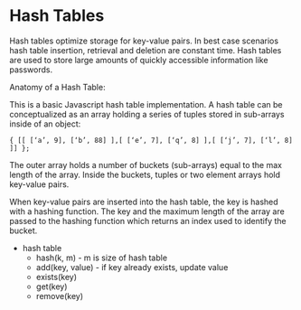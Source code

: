 # Hash Tables

Hash tables optimize storage for key-value pairs. In best case scenarios hash table insertion, retrieval and deletion are constant time. Hash tables are used to store large amounts of quickly accessible information like passwords.

Anatomy of a Hash Table:

This is a basic Javascript hash table implementation. A hash table can be conceptualized as an array holding a series of tuples stored in sub-arrays inside of an object:

```
{ [[ [‘a’, 9], [‘b’, 88] ],[ [‘e’, 7], [‘q’, 8] ],[ [‘j’, 7], [‘l’, 8] ]] };
```

The outer array holds a number of buckets (sub-arrays) equal to the max length of the array. Inside the buckets, tuples or two element arrays hold key-value pairs.

When key-value pairs are inserted into the hash table, the key is hashed with a hashing function. The key and the maximum length of the array are passed to the hashing function which returns an index used to identify the bucket.

- hash table
  - hash(k, m) - m is size of hash table
  - add(key, value) - if key already exists, update value
  - exists(key)
  - get(key)
  - remove(key)